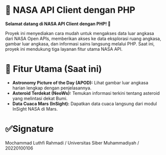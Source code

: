 
# 🚀 NASA API Client dengan PHP
**Selamat datang di NASA API Client dengan PHP! 🎉**

Proyek ini menyediakan cara mudah untuk mengakses data luar angkasa dari NASA Open APIs, memberikan akses ke data eksplorasi ruang angkasa, gambar luar angkasa, dan informasi sains langsung melalui PHP. Saat ini, proyek ini mendukung tiga layanan fitur utama NASA API.

# 🌌 Fitur Utama (Saat ini)

 - **Astronomy Picture of the Day (APOD):** Lihat gambar luar angkasa harian lengkap dengan penjelasannya.
 - **Asteroid Terdekat (NeoWs):** Temukan informasi terkini tentang asteroid yang melintasi dekat Bumi.
 - **Data Cuaca Mars (InSight):** Dapatkan data cuaca langsung dari modul InSight NASA di Mars.

# ✅Signature
Mochammad Luthfi Rahmadi / Universitas Siber Muhammadiyah / 20220100106
